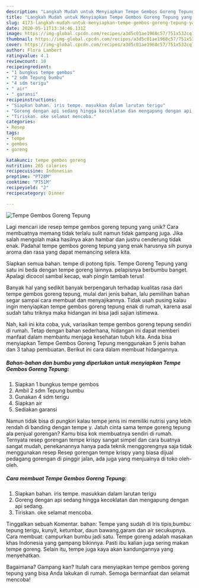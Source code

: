 ```yaml
---
description: "Langkah Mudah untuk Menyiapkan Tempe Gembos Goreng Tepung yang Bisa Manjain Lidah"
title: "Langkah Mudah untuk Menyiapkan Tempe Gembos Goreng Tepung yang Bisa Manjain Lidah"
slug: 4173-langkah-mudah-untuk-menyiapkan-tempe-gembos-goreng-tepung-yang-bisa-manjain-lidah
date: 2020-05-11T13:34:46.131Z
image: https://img-global.cpcdn.com/recipes/a3d5c01ae1968c57/751x532cq70/tempe-gembos-goreng-tepung-foto-resep-utama.jpg
thumbnail: https://img-global.cpcdn.com/recipes/a3d5c01ae1968c57/751x532cq70/tempe-gembos-goreng-tepung-foto-resep-utama.jpg
cover: https://img-global.cpcdn.com/recipes/a3d5c01ae1968c57/751x532cq70/tempe-gembos-goreng-tepung-foto-resep-utama.jpg
author: Flora Lambert
ratingvalue: 4.1
reviewcount: 10
recipeingredient:
- "1 bungkus tempe gembos"
- "2 sdm Tepung bumbu"
- "4 sdm terigu"
- " air"
- " garansi"
recipeinstructions:
- "Siapkan bahan. iris tempe. masukkan dalam larutan terigu"
- "Goreng dengan api sedang hingga kecoklatan dan mengapung dengan api sedang."
- "Tiriskan. oke selamat mencoba."
categories:
- Resep
tags:
- tempe
- gembos
- goreng

katakunci: tempe gembos goreng 
nutrition: 265 calories
recipecuisine: Indonesian
preptime: "PT28M"
cooktime: "PT51M"
recipeyield: "2"
recipecategory: Dinner

---
```



![Tempe Gembos Goreng Tepung](https://img-global.cpcdn.com/recipes/a3d5c01ae1968c57/751x532cq70/tempe-gembos-goreng-tepung-foto-resep-utama.jpg)

Lagi mencari ide resep tempe gembos goreng tepung yang unik? Cara membuatnya memang tidak terlalu sulit namun tidak gampang juga. Jika salah mengolah maka hasilnya akan hambar dan justru cenderung tidak enak. Padahal tempe gembos goreng tepung yang enak harusnya sih punya aroma dan rasa yang dapat memancing selera kita.

Siapkan semua bahan. tempe di potong tipis. Tempe Goreng Tepung yang satu ini beda dengan tempe goreng lainnya. pelapisnya berbumbu banget. Apalagi dicocol sambal kecap, wah pingin tambah terus!

Banyak hal yang sedikit banyak berpengaruh terhadap kualitas rasa dari tempe gembos goreng tepung, mulai dari jenis bahan, lalu pemilihan bahan segar sampai cara membuat dan menyajikannya. Tidak usah pusing kalau ingin menyiapkan tempe gembos goreng tepung enak di rumah, karena asal sudah tahu triknya maka hidangan ini bisa jadi sajian istimewa.


Nah, kali ini kita coba, yuk, variasikan tempe gembos goreng tepung sendiri di rumah. Tetap dengan bahan sederhana, hidangan ini dapat memberi manfaat dalam membantu menjaga kesehatan tubuh kita. Anda bisa menyiapkan Tempe Gembos Goreng Tepung menggunakan 5 jenis bahan dan 3 tahap pembuatan. Berikut ini cara dalam membuat hidangannya.

<!--inarticleads1-->

##### Bahan-bahan dan bumbu yang diperlukan untuk menyiapkan Tempe Gembos Goreng Tepung:

1. Siapkan 1 bungkus tempe gembos
1. Ambil 2 sdm Tepung bumbu
1. Gunakan 4 sdm terigu
1. Siapkan  air
1. Sediakan  garansi


Namun tidak bisa di pungkiri kalau tempe jenis ini memiliki nutrisi yang lebih rendah di banding dengan tempe y. Jatuh cinta sama tempe goreng tepung ala penjual gorengan? Kamu bisa kok membuatnya sendiri di rumah. Ternyata resep gorengan tempe krispy sangat simpel dan cara buatnya sangat mudah, penekanannya hanya pada teknik menggorengnya saja tidak menggunakan resep Resep gorengan tempe krispy yang biasa dijual pedagang gorengan di pinggir jalan, ada juga yang menjualnya di toko oleh-oleh. 

<!--inarticleads2-->

##### Cara membuat Tempe Gembos Goreng Tepung:

1. Siapkan bahan. iris tempe. masukkan dalam larutan terigu
1. Goreng dengan api sedang hingga kecoklatan dan mengapung dengan api sedang.
1. Tiriskan. oke selamat mencoba.


Tinggalkan sebuah Komentar. bahan: Tempe yang sudah di Iris tipis,bumbu: tepung terigu, kunyit, ketumbar, daun bawang,garam dan air secukupnya. Cara membuat: campurkan bumbu jadi satu. Tempe goreng adalah masakan khas Indonesia yang gampang bikinnya. Pasti ibu kalian juga sering makan tempe goreng. Selain itu, tempe juga kaya akan kandungannya yang menyehatkan. 

Bagaimana? Gampang kan? Itulah cara menyiapkan tempe gembos goreng tepung yang bisa Anda lakukan di rumah. Semoga bermanfaat dan selamat mencoba!
